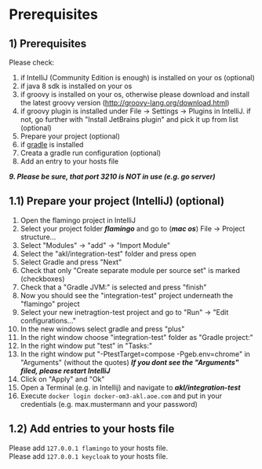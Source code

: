 # Prerequisites

## 1) Prerequisites
Please check:
1. if IntelliJ (Community Edition is enough) is installed on your os (optional)
2. if java 8 sdk is installed on your os
3. if groovy is installed on your os, otherwise please download and install the latest groovy version (http://groovy-lang.org/download.html)
4. if groovy plugin is installed under File -> Settings -> Plugins in IntelliJ. if not, go further with "Install JetBrains plugin" and pick it up from list (optional)
5. Prepare your project (optional)
6. if [gradle](https://gradle.org/install/) is installed 
7. Creata a gradle run configuration (optional)
8. Add an entry to your hosts file

***9. Please be sure, that port 3210 is NOT in use (e.g. go server)***

## 1.1) Prepare your project (IntelliJ) (optional)
1. Open the flamingo project in IntelliJ
2. Select your project folder ***flamingo*** and go to (***mac os***) File -> Project structure... 
3. Select "Modules" -> "add" -> "Import Module" 
4. Select the "akl/integration-test" folder and press open 
5. Select Gradle and press "Next" 
6. Check that only "Create separate module per source set" is marked (checkboxes) 
7. Check that a "Gradle JVM:" is selected and press "finish" 
8. Now you should see the "integration-test" project underneath the "flamingo" project
9. Select your new inetragtion-test project and go to "Run" -> "Edit configurations..."
10. In the new windows select gradle and press "plus"
11. In the right window choose "integration-test" folder as "Gradle project:"
12. In the right window put "test" in "Tasks:"
13. In the right window put "-PtestTarget=compose -Pgeb.env=chrome" in "Arguments" (without the quotes) ***If you dont see the "Arguments" filed, please restart IntelliJ***
14. Click on "Apply" and "Ok"
15. Open a Terminal (e.g. in Intellij) and navigate to ***akl/integration-test***
16. Execute `docker login docker-om3-akl.aoe.com` and put in your credentials (e.g. max.mustermann and your password)



## 1.2) Add entries to your hosts file
Please add `127.0.0.1 flamingo` to your hosts file. \
Please add `127.0.0.1 keycloak` to your hosts file. 
